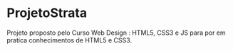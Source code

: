 # ProjetoStrata
Projeto proposto pelo Curso Web Design : HTML5, CSS3 e JS para por em pratica conhecimentos de HTML5 e CSS3. 
